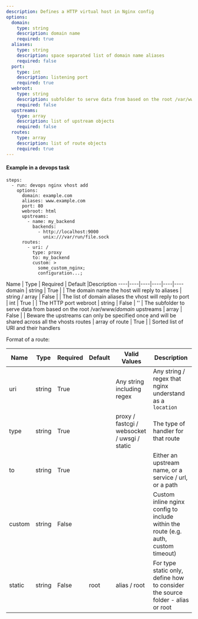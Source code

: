 ```yaml
---
description: Defines a HTTP virtual host in Nginx config
options:
  domain: 
    type: string
    description: domain name
    required: true
  aliases:
    type: string
    description: space separated list of domain name aliases
    required: false
  port:
    type: int
    description: listening port
    required: true
  webroot:
    type: string
    description: subfolder to serve data from based on the root /var/www/_domain_
    required: false
  upstreams:
    type: array
    description: list of upstream objects
    required: false
  routes:
    type: array
    description: list of route objects
    required: true
---
```


#### Example in a devops task

    steps:
      - run: devops nginx vhost add
        options:
          domain: example.com
          aliases: www.example.com
          port: 80
          webroot: html
          upstreams:
            - name: my_backend
              backends:
                - http://localhost:9000
                  unix:///var/run/file.sock
          routes:
            - uri: /
              type: proxy
              to: my_backend
              custom: >
                some_custom_nginx;
                configuration...;

Name | Type | Required | Default |Description
----|----|----|----|----|----
domain | string | True | | The domain name the host will reply to
aliases | string / array | False | | The list of domain aliases the vhost will reply to
port | int | True | | The HTTP port
webroot | string | False | '' | The subfolder to serve data from based on the root /var/www/_domain_
upstreams | array | False | | Beware the upstreams can only be specified once and will be shared across all the vhosts
routes | array of route | True | | Sorted list of URI and their handlers

Format of a route:

Name | Type | Required | Default | Valid Values | Description
----|----|----|----|----|----
uri | string | True | | Any string including regex | Any string / regex that nginx understand as a `location`
type | string | True | | proxy / fastcgi / websocket / uwsgi / static | The type of handler for that route
to | string | True | | | Either an upstream name, or a service / url, or a path
custom | string | False | | | Custom inline nginx config to include within the route (e.g. auth, custom timeout)
static | string | False | root | alias / root | For type static only, define how to consider the source folder - alias or root

